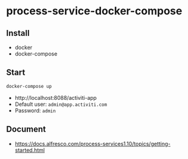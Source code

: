 # process-service-docker-compose

## Install

* docker
* docker-compose

## Start

```bash
docker-compose up
```

* http://localhost:8088/activiti-app
* Default user: ```admin@app.activiti.com```
* Password: ```admin```

## Document

- https://docs.alfresco.com/process-services1.10/topics/getting-started.html
